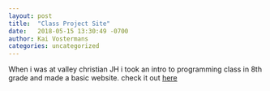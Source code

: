 ```yaml
---
layout: post
title:  "Class Project Site"
date:   2018-05-15 13:30:49 -0700
author: Kai Vostermans
categories: uncategorized
---
```


When i was at valley christian JH i took an intro to programming class in 8th grade and made a basic website.
check it out [here]

[here]:/KVostermans/index.html
